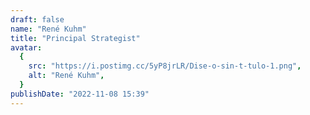 ```yaml
---
draft: false
name: "René Kuhm"
title: "Principal Strategist"
avatar:
  {
    src: "https://i.postimg.cc/5yP8jrLR/Dise-o-sin-t-tulo-1.png",
    alt: "René Kuhm",
  }
publishDate: "2022-11-08 15:39"
---
```

